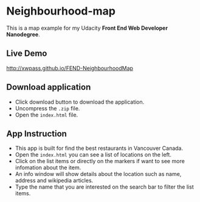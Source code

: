 # Neighbourhood-map
This is a map example for my Udacity **Front End Web Developer Nanodegree**.

## Live Demo
http://xwpass.github.io/FEND-NeighbourhoodMap

## Download application
* Click download button to download the application.
* Uncompress the `.zip` file.
* Open the `index.html` file.

## App Instruction
* This app is built for find the best restaurants in Vancouver Canada.
* Open the `index.html` you can see a list of locations on the left.
* Click on the list items or directly on the markers if want to see more infomation about the item.
* An info window will show details about the location such as name, address and wikipedia articles.
* Type the name that you are interested on the search bar to filter the list items.
